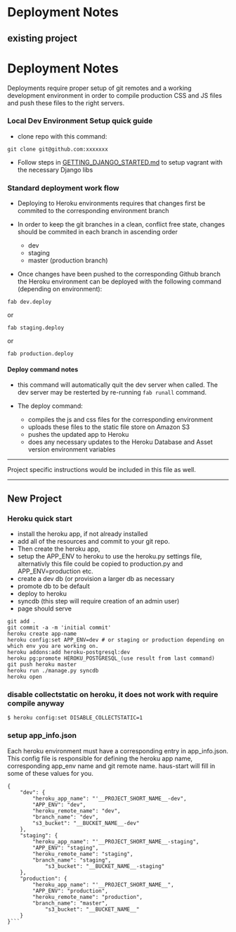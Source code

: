 # Deployment Notes

## existing project
# Deployment Notes

Deployments require proper setup of git remotes and a working development environment in order to compile production CSS and JS files and push these files to the right servers.

### Local Dev Environment Setup quick guide
- clone repo with this command:
```
git clone git@github.com:xxxxxxx
```

- Follow steps in [GETTING_DJANGO_STARTED.md](GETTING_DJANGO_STARTED.md) to setup vagrant with the necessary Django libs

### Standard deployment work flow
- Deploying to Heroku environments requires that changes first be commited to the corresponding environment branch

- In order to keep the git branches in a clean, conflict free state,  changes should be commited in each branch in ascending order
  - dev
  - staging
  - master (production branch)

- Once changes have been pushed to the corresponding Github branch the Heroku environment can be deployed with the following command (depending on environment):
```
fab dev.deploy
```
or
```
fab staging.deploy
```
or
```
fab production.deploy
```
#### Deploy command notes
- this command will automatically quit the dev server when called.  The dev server may be resterted by re-running `fab runall` command.

- The deploy command: 
  - compiles the js and css files for the corresponding environment
  - uploads these files to the static file store on Amazon S3
  - pushes the updated app to Heroku
  - does any necessary updates to the Heroku Database and Asset version environment variables

-----

Project specific instructions would be included in this file as well.

-----
## New Project

### Heroku quick start
- install the heroku app, if not already installed
- add all of the resources and commit to your git repo.  
- Then create the heroku app, 
- setup the APP_ENV to heroku to use the heroku.py settings file, alternativly this file could be copied to production.py and APP_ENV=production etc.
- create a dev db (or provision a larger db as necessary
- promote db to be default
- deploy to heroku
- syncdb (this step will require creation of an admin user)
- page should serve



```
git add .
git commit -a -m 'initial commit'
heroku create app-name
heroku config:set APP_ENV=dev # or staging or production depending on which env you are working on.
heroku addons:add heroku-postgresql:dev
heroku pg:promote HEROKU_POSTGRESQL_(use result from last command)
git push heroku master
heroku run ./manage.py syncdb
heroku open
```


### disable collectstatic on heroku, it does not work with require compile anyway
```
$ heroku config:set DISABLE_COLLECTSTATIC=1
```

### setup app_info.json
Each heroku environment must have a corresponding entry in app_info.json.  This config file is responsible for defining the heroku app name, corresponding app_env name and git remote name.  haus-start will fill in some of these values for you.

```
{
	"dev": {
		"heroku_app_name": "'__PROJECT_SHORT_NAME__-dev",
		"APP_ENV": "dev",
		"heroku_remote_name": "dev",
		"branch_name": "dev",
		"s3_bucket": "__BUCKET_NAME__-dev"
	},
	"staging": {
		"heroku_app_name": "'__PROJECT_SHORT_NAME__-staging",
		"APP_ENV": "staging",
		"heroku_remote_name": "staging",
		"branch_name": "staging",
        	"s3_bucket": "__BUCKET_NAME__-staging"
	},
	"production": {
		"heroku_app_name": "'__PROJECT_SHORT_NAME__",
		"APP_ENV": "production",
		"heroku_remote_name": "production",
		"branch_name": "master",
        	"s3_bucket": "__BUCKET_NAME__"
	}
}```

